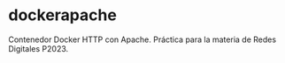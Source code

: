 # dockerapache
Contenedor Docker HTTP con Apache.
Práctica para la materia de Redes Digitales P2023.
